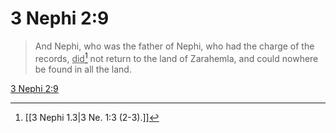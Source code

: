 # 3 Nephi 2:9

> And Nephi, who was the father of Nephi, who had the charge of the records, <u>did</u>[^a] not return to the land of Zarahemla, and could nowhere be found in all the land.

[3 Nephi 2:9](https://www.churchofjesuschrist.org/study/scriptures/bofm/3-ne/2?lang=eng&id=p9#p9)


[^a]: [[3 Nephi 1.3|3 Ne. 1:3 (2-3).]]
